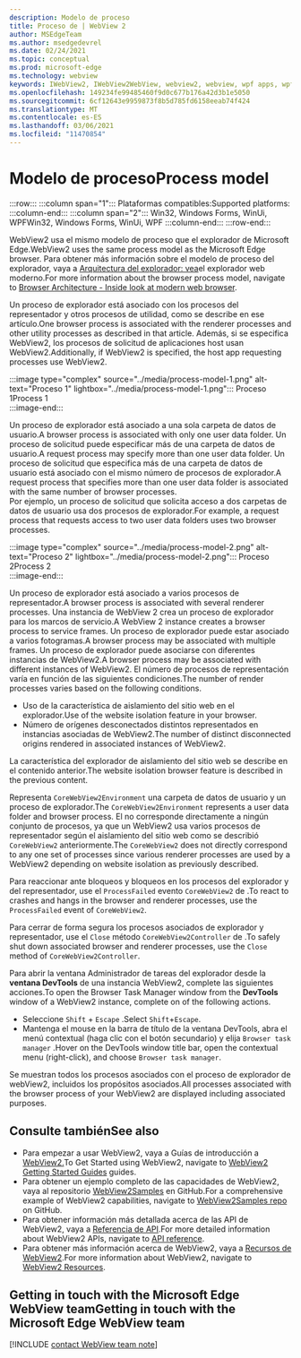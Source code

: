 ```yaml
---
description: Modelo de proceso
title: Proceso de | WebView 2
author: MSEdgeTeam
ms.author: msedgedevrel
ms.date: 02/24/2021
ms.topic: conceptual
ms.prod: microsoft-edge
ms.technology: webview
keywords: IWebView2, IWebView2WebView, webview2, webview, wpf apps, wpf, edge, ICoreWebView2, ICoreWebView2Host, controlador de explorador, edge html
ms.openlocfilehash: 149234fe99485460f9d0c677b176a42d3b1e5050
ms.sourcegitcommit: 6cf12643e9959873f8b5d785fd6158eeab74f424
ms.translationtype: MT
ms.contentlocale: es-ES
ms.lasthandoff: 03/06/2021
ms.locfileid: "11470854"
---
```

# <a name="process-model"></a><span data-ttu-id="e0b20-104">Modelo de proceso</span><span class="sxs-lookup"><span data-stu-id="e0b20-104">Process model</span></span>  

:::row:::
   :::column span="1":::
      <span data-ttu-id="e0b20-105">Plataformas compatibles:</span><span class="sxs-lookup"><span data-stu-id="e0b20-105">Supported platforms:</span></span>
   :::column-end:::
   :::column span="2":::
      <span data-ttu-id="e0b20-106">Win32, Windows Forms, WinUi, WPF</span><span class="sxs-lookup"><span data-stu-id="e0b20-106">Win32, Windows Forms, WinUi, WPF</span></span>
   :::column-end:::
:::row-end:::  

<span data-ttu-id="e0b20-107">WebView2 usa el mismo modelo de proceso que el explorador de Microsoft Edge.</span><span class="sxs-lookup"><span data-stu-id="e0b20-107">WebView2 uses the same process model as the Microsoft Edge browser.</span></span>  <span data-ttu-id="e0b20-108">Para obtener más información sobre el modelo de proceso del explorador, vaya a [Arquitectura del explorador: vea][GoogleDeveloperWebUpdates201809InsideBrowserPart1BrowserArchitecture]el explorador web moderno.</span><span class="sxs-lookup"><span data-stu-id="e0b20-108">For more information about the browser process model, navigate to [Browser Architecture - Inside look at modern web browser][GoogleDeveloperWebUpdates201809InsideBrowserPart1BrowserArchitecture].</span></span>  

<span data-ttu-id="e0b20-109">Un proceso de explorador está asociado con los procesos del representador y otros procesos de utilidad, como se describe en ese artículo.</span><span class="sxs-lookup"><span data-stu-id="e0b20-109">One browser process is associated with the renderer processes and other utility processes as described in that article.</span></span>  <span data-ttu-id="e0b20-110">Además, si se especifica WebView2, los procesos de solicitud de aplicaciones host usan WebView2.</span><span class="sxs-lookup"><span data-stu-id="e0b20-110">Additionally, if WebView2 is specified, the host app requesting processes use WebView2.</span></span>  

:::image type="complex" source="../media/process-model-1.png" alt-text="Proceso 1" lightbox="../media/process-model-1.png":::
   <span data-ttu-id="e0b20-112">Proceso 1</span><span class="sxs-lookup"><span data-stu-id="e0b20-112">Process 1</span></span>  
:::image-end:::  

<span data-ttu-id="e0b20-113">Un proceso de explorador está asociado a una sola carpeta de datos de usuario.</span><span class="sxs-lookup"><span data-stu-id="e0b20-113">A browser process is associated with only one user data folder.</span></span>  <span data-ttu-id="e0b20-114">Un proceso de solicitud puede especificar más de una carpeta de datos de usuario.</span><span class="sxs-lookup"><span data-stu-id="e0b20-114">A request process may specify more than one user data folder.</span></span>  <span data-ttu-id="e0b20-115">Un proceso de solicitud que especifica más de una carpeta de datos de usuario está asociado con el mismo número de procesos de explorador.</span><span class="sxs-lookup"><span data-stu-id="e0b20-115">A request process that specifies more than one user data folder is associated with the same number of browser processes.</span></span>  
<span data-ttu-id="e0b20-116">Por ejemplo, un proceso de solicitud que solicita acceso a dos carpetas de datos de usuario usa dos procesos de explorador.</span><span class="sxs-lookup"><span data-stu-id="e0b20-116">For example, a request process that requests access to two user data folders uses two browser processes.</span></span>  

:::image type="complex" source="../media/process-model-2.png" alt-text="Proceso 2" lightbox="../media/process-model-2.png":::
   <span data-ttu-id="e0b20-118">Proceso 2</span><span class="sxs-lookup"><span data-stu-id="e0b20-118">Process 2</span></span>  
:::image-end:::  

<span data-ttu-id="e0b20-119">Un proceso de explorador está asociado a varios procesos de representador.</span><span class="sxs-lookup"><span data-stu-id="e0b20-119">A browser process is associated with several renderer processes.</span></span>  <span data-ttu-id="e0b20-120">Una instancia de WebView 2 crea un proceso de explorador para los marcos de servicio.</span><span class="sxs-lookup"><span data-stu-id="e0b20-120">A WebView 2 instance creates a browser process to service frames.</span></span>  <span data-ttu-id="e0b20-121">Un proceso de explorador puede estar asociado a varios fotogramas.</span><span class="sxs-lookup"><span data-stu-id="e0b20-121">A browser process may be associated with multiple frames.</span></span>  <span data-ttu-id="e0b20-122">Un proceso de explorador puede asociarse con diferentes instancias de WebView2.</span><span class="sxs-lookup"><span data-stu-id="e0b20-122">A browser process may be associated with different instances of WebView2.</span></span>  <span data-ttu-id="e0b20-123">El número de procesos de representación varía en función de las siguientes condiciones.</span><span class="sxs-lookup"><span data-stu-id="e0b20-123">The number of render processes varies based on the following conditions.</span></span>  

*   <span data-ttu-id="e0b20-124">Uso de la característica de aislamiento del sitio web en el explorador.</span><span class="sxs-lookup"><span data-stu-id="e0b20-124">Use of the website isolation feature in your browser.</span></span>  
*   <span data-ttu-id="e0b20-125">Número de orígenes desconectados distintos representados en instancias asociadas de WebView2.</span><span class="sxs-lookup"><span data-stu-id="e0b20-125">The number of distinct disconnected origins rendered in associated instances of WebView2.</span></span>  

<span data-ttu-id="e0b20-126">La característica del explorador de aislamiento del sitio web se describe en el contenido anterior.</span><span class="sxs-lookup"><span data-stu-id="e0b20-126">The website isolation browser feature is described in the previous content.</span></span> 
<!--todo:  which previous content?  -->  
 

<span data-ttu-id="e0b20-127">Representa `CoreWebView2Environment` una carpeta de datos de usuario y un proceso de explorador.</span><span class="sxs-lookup"><span data-stu-id="e0b20-127">The `CoreWebView2Environment` represents a user data folder and browser process.</span></span>  <span data-ttu-id="e0b20-128">El no corresponde directamente a ningún conjunto de procesos, ya que un WebView2 usa varios procesos de representador según el aislamiento del sitio web como se describió `CoreWebView2` anteriormente.</span><span class="sxs-lookup"><span data-stu-id="e0b20-128">The `CoreWebView2` does not directly correspond to any one set of processes since various renderer processes are used by a WebView2 depending on website isolation as previously described.</span></span>  

<span data-ttu-id="e0b20-129">Para reaccionar ante bloqueos y bloqueos en los procesos del explorador y del representador, use el `ProcessFailed` evento `CoreWebView2` de .</span><span class="sxs-lookup"><span data-stu-id="e0b20-129">To react to crashes and hangs in the browser and renderer processes, use the `ProcessFailed` event of `CoreWebView2`.</span></span>  

<span data-ttu-id="e0b20-130">Para cerrar de forma segura los procesos asociados de explorador y representador, use el `Close` método `CoreWebView2Controller` de .</span><span class="sxs-lookup"><span data-stu-id="e0b20-130">To safely shut down associated browser and renderer processes, use the `Close` method of `CoreWebView2Controller`.</span></span>  

<span data-ttu-id="e0b20-131">Para abrir la ventana Administrador de tareas del explorador desde la **ventana DevTools** de una instancia WebView2, complete las siguientes acciones.</span><span class="sxs-lookup"><span data-stu-id="e0b20-131">To open the Browser Task Manager window from the **DevTools** window of a WebView2 instance, complete on of the following actions.</span></span>  

*   <span data-ttu-id="e0b20-132">Seleccione `Shift` + `Escape` .</span><span class="sxs-lookup"><span data-stu-id="e0b20-132">Select `Shift`+`Escape`.</span></span>  
*   <span data-ttu-id="e0b20-133">Mantenga el mouse en la barra de título de la ventana DevTools, abra el menú contextual \(haga clic con el botón secundario\) y elija `Browser task manager` .</span><span class="sxs-lookup"><span data-stu-id="e0b20-133">Hover on the DevTools window title bar, open the contextual menu \(right-click\), and choose `Browser task manager`.</span></span>  

<span data-ttu-id="e0b20-134">Se muestran todos los procesos asociados con el proceso de explorador de webView2, incluidos los propósitos asociados.</span><span class="sxs-lookup"><span data-stu-id="e0b20-134">All processes associated with the browser process of your WebView2 are displayed including associated purposes.</span></span>  

## <a name="see-also"></a><span data-ttu-id="e0b20-135">Consulte también</span><span class="sxs-lookup"><span data-stu-id="e0b20-135">See also</span></span>  

*   <span data-ttu-id="e0b20-136">Para empezar a usar WebView2, vaya a Guías de introducción a [WebView2.][Webview2IndexGettingStarted]</span><span class="sxs-lookup"><span data-stu-id="e0b20-136">To Get Started using WebView2, navigate to [WebView2 Getting Started Guides][Webview2IndexGettingStarted] guides.</span></span>  
*   <span data-ttu-id="e0b20-137">Para obtener un ejemplo completo de las capacidades de WebView2, vaya al repositorio [WebView2Samples][GithubMicrosoftedgeWebview2samples] en GitHub.</span><span class="sxs-lookup"><span data-stu-id="e0b20-137">For a comprehensive example of WebView2 capabilities, navigate to [WebView2Samples repo][GithubMicrosoftedgeWebview2samples] on GitHub.</span></span>  
*   <span data-ttu-id="e0b20-138">Para obtener información más detallada acerca de las API de WebView2, vaya a [Referencia de API][DotnetApiMicrosoftWebWebview2WpfWebview2].</span><span class="sxs-lookup"><span data-stu-id="e0b20-138">For more detailed information about WebView2 APIs, navigate to [API reference][DotnetApiMicrosoftWebWebview2WpfWebview2].</span></span>  
*   <span data-ttu-id="e0b20-139">Para obtener más información acerca de WebView2, vaya a [Recursos de WebView2][Webview2IndexNextSteps].</span><span class="sxs-lookup"><span data-stu-id="e0b20-139">For more information about WebView2, navigate to [WebView2 Resources][Webview2IndexNextSteps].</span></span>  

## <a name="getting-in-touch-with-the-microsoft-edge-webview-team"></a><span data-ttu-id="e0b20-140">Getting in touch with the Microsoft Edge WebView team</span><span class="sxs-lookup"><span data-stu-id="e0b20-140">Getting in touch with the Microsoft Edge WebView team</span></span>  

[!INCLUDE [contact WebView team note](../includes/contact-webview-team-note.md)]  

<!-- links -->  

[Webview2IndexGettingStarted]: ../index.md#getting-started "Introducción: introducción a Microsoft Edge WebView2 | Microsoft Docs"  
[Webview2IndexNextSteps]: ../index.md#next-steps "Pasos siguientes: Introducción a Microsoft Edge WebView2 | Microsoft Docs"  

[DotnetApiMicrosoftWebWebview2WpfWebview2]: /dotnet/api/microsoft.web.webview2.wpf.webview2 "Clase WebView2 | Microsoft Docs"  

[GithubMicrosoftedgeWebview2samples]: https://github.com/MicrosoftEdge/WebView2Samples "Ejemplos de WebView2: MicrosoftEdge/WebView2Samples | GitHub"  

[GoogleDeveloperWebUpdates201809InsideBrowserPart1BrowserArchitecture]: https://developers.google.com/web/updates/2018/09/inside-browser-part1#browser-architecture "Arquitectura del explorador: aspecto interno del explorador web moderno (parte 1)"  
